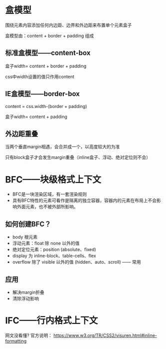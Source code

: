 # 盒模型
围绕元素内容添加任何内边距、边界和外边距来布置单个元素盒子

盒模型由：content + border + padding 组成

## 标准盒模型——content-box
盒子width= content + border + padding

css中width设置的值只作用content

## IE盒模型——border-box
content = css.width-(border + padding)

盒子width= content + padding 

## 外边距重叠

当两个垂直margin相遇，会合并成一个，以高度较大的为准

只有block盒子才会发生margin重叠（inline盒子、浮动、绝对定位则不会）


# BFC——块级格式上下文
- BFC是一块渲染区域，有一套渲染规则
- 具有BFC特性的元素可看作是隔离的独立容器，容器内的元素在布局上不会影响外面元素，也不被外部所影响。


## 如何创建BFC？
- body 根元素
- 浮动元素：float 除 none 以外的值
- 绝对定位元素：position (absolute、fixed)
- display 为 inline-block、table-cells、flex
- overflow 除了 visible 以外的值 (hidden、auto、scroll) —— 常用

## 应用
- 解决margin折叠
- 清除浮动影响

# IFC——行内格式上下文
网文没看懂?
官方说明：
https://www.w3.org/TR/CSS2/visuren.html#inline-formatting
